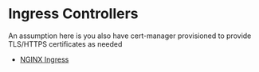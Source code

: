 # Ingress Controllers
An assumption here is you also have cert-manager provisioned to provide TLS/HTTPS certificates as needed

- [NGINX Ingress](nginx/)

